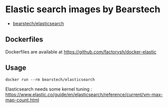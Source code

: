 Elastic search images by Bearstech
==================================

- [bearstech/elasticsearch](https://hub.docker.com/r/bearstech/elasticsearch)

Dockerfiles
-----------

Dockerfiles are available at https://github.com/factorysh/docker-elastic

Usage
-----

```
docker run --rm bearstech/elasticsearch
```

Elasticsearch needs some kernel tuning : https://www.elastic.co/guide/en/elasticsearch/reference/current/vm-max-map-count.html

